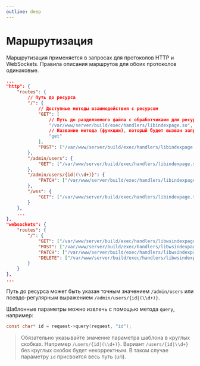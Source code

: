 ```yaml
---
outline: deep
---
```


# Маршрутизация

Маршрутизация применяется в запросах для протоколов HTTP и WebSockets. Правила описания маршрутов для обоих протоколов одинаковые.

```json
...
"http": {
    "routes": {
        // Путь до ресурса
        "/": {
            // Доступные методы взаимодействия с ресурсом
            "GET": [
                // Путь до разделяемого файла с обработчиками для ресурса
                "/var/www/server/build/exec/handlers/libindexpage.so",
                // Название метода (функции), который будет вызван запросом
                "get"
            ],
            "POST": ["/var/www/server/build/exec/handlers/libindexpage.so", "post"]
        },
        "/admin/users": {
            "GET": ["/var/www/server/build/exec/handlers/libindexpage.so", "users_list"],
        },
        "/admin/users/{id|(\\d+)}": {
            "PATCH": ["/var/www/server/build/exec/handlers/libindexpage.so", "users_update"]
        },
        "/wss": {
            "GET": ["/var/www/server/build/exec/handlers/libindexpage.so", "websocket"]
        }
    },
    ...
},
"websockets": {
    "routes": {
        "/": {
            "GET": ["/var/www/server/build/exec/handlers/libwsindexpage.so", "get"],
            "POST": ["/var/www/server/build/exec/handlers/libwsindexpage.so", "post"],
            "PATCH": ["/var/www/server/build/exec/handlers/libwsindexpage.so", "path"],
            "DELETE": ["/var/www/server/build/exec/handlers/libwsindexpage.so", "delete"]
        }
    }
},
...
```

Путь до ресурса может быть указан точным значением `/admin/users` или псевдо-регулярным выражением `/admin/users/{id|(\\d+)}`.

Шаблонные параметры можно извлечь с помощью метода `query`, например:

```C
const char* id = request->query(request, "id");
```

> Обязательно указывайте значение параметра шаблона в круглых скобках. Например `/users/{id|(\\d+)}`. Вариант `/users/{id|\\d+}` без круглых скобок будет некорректным. В таком случае параметру `id` присвоится весь путь (uri).